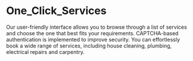 # One_Click_Services
Our user-friendly interface allows you to browse through a list of services and choose the one that best fits your requirements.
CAPTCHA-based authentication is implemented to improve security.
You can effortlessly book a wide range of services, including house cleaning, plumbing, electrical repairs and carpentry. 
